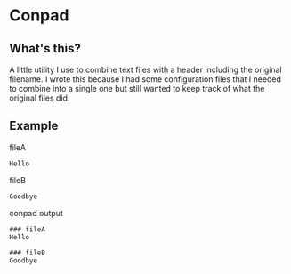 # Conpad

## What's this?
A little utility I use to combine text files with a header including the original filename.
I wrote this because I had some configuration files that I needed to combine into a single one but still wanted to keep track of what the original files did.

## Example
fileA

```
Hello
```

fileB
```
Goodbye
```

conpad output
```
### fileA
Hello

### fileB
Goodbye
```
